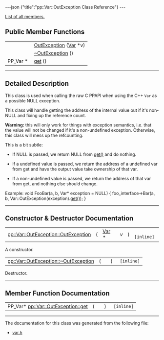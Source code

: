 ---json {"title":"pp::Var::OutException Class Reference"} ---

[List of all members.](/docs/native-client/pepper_dev/cpp/classpp_1_1_var_1_1_out_exception-members/)

Public Member Functions
-----------------------

<table><tbody><tr class="odd"><td style="text-align: right;"> </td><td><a href="/docs/native-client/pepper_dev/cpp/classpp_1_1_var_1_1_out_exception#afa4be8888c046a7b4f54be2cec82e4e7" class="el">OutException</a> (<a href="/docs/native-client/pepper_dev/cpp/classpp_1_1_var/" class="el">Var</a> *v)</td></tr><tr class="even"><td style="text-align: right;"> </td><td><a href="/docs/native-client/pepper_dev/cpp/classpp_1_1_var_1_1_out_exception#af2300053414367146b49f6f71c2eb513" class="el">~OutException</a> ()</td></tr><tr class="odd"><td style="text-align: right;">PP_Var * </td><td><a href="/docs/native-client/pepper_dev/cpp/classpp_1_1_var_1_1_out_exception#ae27bafd88243e3b2fffc3038a1f31971" class="el">get</a> ()</td></tr></tbody></table>

------------------------------------------------------------------------

<span id="details" class="anchor" style="margin: 0;"></span>

Detailed Description
--------------------

This class is used when calling the raw C PPAPI when using the C++ `Var` as a possible NULL exception.

This class will handle getting the address of the internal value out if it's non-NULL and fixing up the reference count.

**Warning:** this will only work for things with exception semantics, i.e. that the value will not be changed if it's a non-undefined exception. Otherwise, this class will mess up the refcounting.

This is a bit subtle:

-   If NULL is passed, we return NULL from <a href="/docs/native-client/pepper_dev/cpp/classpp_1_1_var_1_1_out_exception#ae27bafd88243e3b2fffc3038a1f31971" class="el">get()</a> and do nothing.

<!-- -->

-   If a undefined value is passed, we return the address of a undefined var from get and have the output value take ownership of that var.

<!-- -->

-   If a non-undefined value is passed, we return the address of that var from get, and nothing else should change.

Example: void FooBar(a, b, Var\* exception = NULL) { foo\_interface-&gt;Bar(a, b, Var::OutException(exception).<a href="/docs/native-client/pepper_dev/cpp/classpp_1_1_var_1_1_out_exception#ae27bafd88243e3b2fffc3038a1f31971" class="el">get()</a>); }

------------------------------------------------------------------------

Constructor & Destructor Documentation
--------------------------------------

<span id="afa4be8888c046a7b4f54be2cec82e4e7" class="anchor" style="margin: 0;"></span>

<table><tbody><tr class="odd"><td><a href="/docs/native-client/pepper_dev/cpp/classpp_1_1_var_1_1_out_exception#afa4be8888c046a7b4f54be2cec82e4e7" class="el">pp::Var::OutException::OutException</a></td><td>(</td><td><a href="/docs/native-client/pepper_dev/cpp/classpp_1_1_var/" class="el">Var</a> * </td><td><em>v</em></td><td>)</td><td><code> [inline]</code></td></tr></tbody></table>

A constructor.

<span id="af2300053414367146b49f6f71c2eb513" class="anchor" style="margin: 0;"></span>

<table><tbody><tr class="odd"><td><a href="/docs/native-client/pepper_dev/cpp/classpp_1_1_var_1_1_out_exception#af2300053414367146b49f6f71c2eb513" class="el">pp::Var::OutException::~OutException</a></td><td>(</td><td></td><td>)</td><td><code> [inline]</code></td></tr></tbody></table>

Destructor.

------------------------------------------------------------------------

Member Function Documentation
-----------------------------

<span id="ae27bafd88243e3b2fffc3038a1f31971" class="anchor" style="margin: 0;"></span>

<table><tbody><tr class="odd"><td>PP_Var* <a href="/docs/native-client/pepper_dev/cpp/classpp_1_1_var_1_1_out_exception#ae27bafd88243e3b2fffc3038a1f31971" class="el">pp::Var::OutException::get</a></td><td>(</td><td></td><td>)</td><td><code> [inline]</code></td></tr></tbody></table>

------------------------------------------------------------------------

The documentation for this class was generated from the following file:

-   <a href="/docs/native-client/pepper_dev/cpp/var_8h/" class="el">var.h</a>
